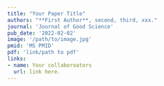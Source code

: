 ```yaml
---
title: "Your Paper Title"
authors: "**First Author**, second, third, xxx."
journal: 'Journal of Good Science'
pub_date: '2022-02-02'
image: '/path/to/image.jpg'
pmid: 'MS PMID'
pdf: 'link/path to pdf'
links:
- name: Your collaboroators
  url: link here.
---
```

